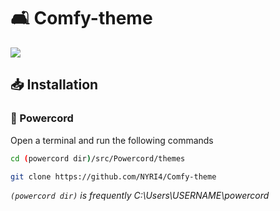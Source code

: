 # 🛋️ Comfy-theme
<img src="https://i.ibb.co/hCcJPMj/comfy.png">

## 📥 Installation
### 🔌 Powercord

Open a terminal and run the following commands
```sh
cd (powercord dir)/src/Powercord/themes
```
```sh
git clone https://github.com/NYRI4/Comfy-theme
```
*`(powercord dir)` is frequently C:\Users\USERNAME\powercord*
